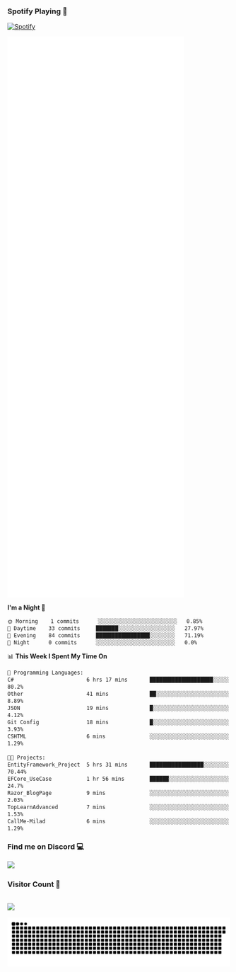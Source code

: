 ### Spotify Playing 🎵
[![Spotify](https://spotify-livestats-callme-milad.vercel.app/api/spotify)](https://open.spotify.com/user/314mrt6dxn5cqoxklh3thbwlr6by)

<img align="center" src="/github-metrics.svg" alt="Metrics" width="400">

<!--START_SECTION:waka-->
**I'm a Night 🦉** 

```text
🌞 Morning    1 commits      ░░░░░░░░░░░░░░░░░░░░░░░░░   0.85% 
🌆 Daytime    33 commits     ███████░░░░░░░░░░░░░░░░░░   27.97% 
🌃 Evening    84 commits     █████████████████░░░░░░░░   71.19% 
🌙 Night      0 commits      ░░░░░░░░░░░░░░░░░░░░░░░░░   0.0%

```


📊 **This Week I Spent My Time On** 

```text
💬 Programming Languages: 
C#                       6 hrs 17 mins       ████████████████████░░░░░   80.2% 
Other                    41 mins             ██░░░░░░░░░░░░░░░░░░░░░░░   8.89% 
JSON                     19 mins             █░░░░░░░░░░░░░░░░░░░░░░░░   4.12% 
Git Config               18 mins             █░░░░░░░░░░░░░░░░░░░░░░░░   3.93% 
CSHTML                   6 mins              ░░░░░░░░░░░░░░░░░░░░░░░░░   1.29%

🐱‍💻 Projects: 
EntityFramework_Project  5 hrs 31 mins       █████████████████░░░░░░░░   70.44% 
EFCore_UseCase           1 hr 56 mins        ██████░░░░░░░░░░░░░░░░░░░   24.7% 
Razor_BlogPage           9 mins              ░░░░░░░░░░░░░░░░░░░░░░░░░   2.03% 
TopLearnAdvanced         7 mins              ░░░░░░░░░░░░░░░░░░░░░░░░░   1.53% 
CallMe-Milad             6 mins              ░░░░░░░░░░░░░░░░░░░░░░░░░   1.29%

```


<!--END_SECTION:waka-->

### Find me on Discord 💻
<a href="https://discord.gg/t35EjYprS6" rel="nofollow"> 
  <img src="https://discord.c99.nl/widget/theme-3/977957889358573609.png" data-canonical-src="https://discord.c99.nl/widget/theme-3/977957889358573609.png" style="max-width: 100%;"></a>

### Visitor Count 🔢
<p align="left"> 
  <br>
  <img src="https://profile-counter.glitch.me/callme-devil/count.svg" />
</p>

<img src="https://github.com/callme-devil/callme-devil/blob/output/github-contribution-grid-snake.svg" alt="snake" style="max-width: 100%;">
